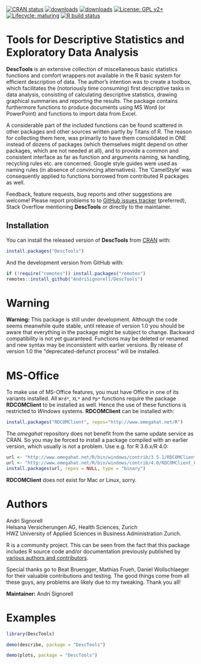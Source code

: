 
<!-- README.md is generated from README.Rmd. Please edit that file -->

<!-- badges: start -->

[![CRAN
status](https://www.r-pkg.org/badges/version-last-release/DescTools)](https://CRAN.R-project.org/package=DescTools)
[![downloads](https://cranlogs.r-pkg.org/badges/grand-total/DescTools)](https://CRAN.R-project.org/package=DescTools)
[![downloads](http://cranlogs.r-pkg.org/badges/last-week/DescTools)](https://CRAN.R-project.org/package=DescTools)
[![License: GPL
v2+](https://img.shields.io/badge/License-GPL%20v2+-blue.svg)](https://www.gnu.org/licenses/old-licenses/gpl-2.0.en.html)
[![Lifecycle:
maturing](https://img.shields.io/badge/lifecycle-maturing-blue.svg)](https://www.tidyverse.org/lifecycle/#maturing)
[![R build
status](https://github.com/AndriSignorell/DescTools/workflows/R-CMD-check/badge.svg)](https://github.com/AndriSignorell/DescTools/actions)
<!-- badges: end -->

# Tools for Descriptive Statistics and Exploratory Data Analysis

**DescTools** is an extensive collection of miscellaneous basic
statistics functions and comfort wrappers not available in the R basic
system for efficient description of data. The author’s intention was to
create a toolbox, which facilitates the (notoriously time consuming)
first descriptive tasks in data analysis, consisting of calculating
descriptive statistics, drawing graphical summaries and reporting the
results. The package contains furthermore functions to produce documents
using MS Word (or PowerPoint) and functions to import data from Excel.

A considerable part of the included functions can be found scattered in
other packages and other sources written partly by Titans of R. The
reason for collecting them here, was primarily to have them consolidated
in ONE instead of dozens of packages (which themselves might depend on
other packages, which are not needed at all), and to provide a common
and consistent interface as far as function and arguments naming, `NA`
handling, recycling rules etc. are concerned. Google style guides were
used as naming rules (in absence of convincing alternatives). The
‘CamelStyle’ was consequently applied to functions borrowed from
contributed R packages as well.

Feedback, feature requests, bug reports and other suggestions are
welcome\! Please report problems to to [GitHub issues
tracker](https://github.com/AndriSignorell/DescTools/issues)
(preferred), Stack Overflow mentioning **DescTools** or directly to the
maintainer.

## Installation

You can install the released version of **DescTools** from
[CRAN](https://CRAN.R-project.org) with:

``` r
install.packages("DescTools")
```

And the development version from GitHub with:

``` r
if (!require("remotes")) install.packages("remotes")
remotes::install_github("AndriSignorell/DescTools")
```

# Warning

**Warning:** This package is still under development. Although the code
seems meanwhile quite stable, until release of version 1.0 you should be
aware that everything in the package might be subject to change.
Backward compatibility is not yet guaranteed. Functions may be deleted
or renamed and new syntax may be inconsistent with earlier versions. By
release of version 1.0 the “deprecated-defunct process” will be
installed.

# MS-Office

To make use of MS-Office features, you must have Office in one of its
variants installed. All `Wrd*`, `XL*` and `Pp*` functions require the
package **RDCOMClient** to be installed as well. Hence the use of these
functions is restricted to *Windows* systems. **RDCOMClient** can be
installed with:

``` r
install.packages("RDCOMClient", repos="http://www.omegahat.net/R")
```

The *omegahat* repository does not benefit from the same update service
as CRAN. So you may be forced to install a package compiled with an
earlier version, which usually is not a problem. Use e.g. for R 3.6.x/R
4.0:

``` r
url <- "http://www.omegahat.net/R/bin/windows/contrib/3.5.1/RDCOMClient_0.93-0.zip"
url <- "http://www.omegahat.net/R/bin/windows/contrib/4.0/RDCOMClient_0.94-0.zip"
install.packages(url, repos = NULL, type = "binary")
```

**RDCOMClient** does not exist for Mac or Linux, sorry.

# Authors

Andri Signorell  
Helsana Versicherungen AG, Health Sciences, Zurich  
HWZ University of Applied Sciences in Business Administration Zurich.

R is a community project. This can be seen from the fact that this
package includes R source code and/or documentation previously published
by [various authors and
contributors](https://github.com/AndriSignorell/DescTools).
<!-- This link will work after pkgdown website for DescTools is deployed. -->
Special thanks go to Beat Bruengger, Mathias Frueh, Daniel Wollschlaeger
for their valuable contributions and testing. The good things come from
all these guys, any problems are likely due to my tweaking. Thank you
all\!

**Maintainer:** Andri Signorell

# Examples

``` r
library(DescTools)
```

<!-- ## Demo "describe" -->

``` r
demo(describe, package = "DescTools")
```

<!-- ## Demo "plots" -->

``` r
demo(plots, package = "DescTools")
```
